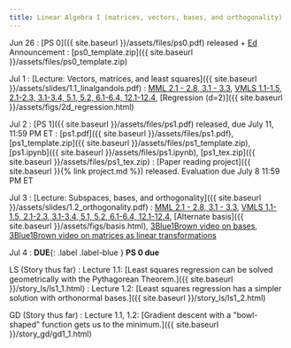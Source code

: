 ```yaml
---
title: Linear Algebra I (matrices, vectors, bases, and orthogonality)
---
```

Jun 26
: [PS 0]({{ site.baseurl }}/assets/files/ps0.pdf) released + [Ed](https://edstem.org/us/courses/60529/discussion/) Announcement
  : [ps0_template.zip]({{ site.baseurl }}/assets/files/ps0_template.zip)

Jul 1
: [Lecture: Vectors, matrices, and least squares]({{ site.baseurl }}/assets/slides/1.1_linalgandols.pdf)
  : [MML 2.1 - 2.8, 3.1 - 3.3](https://mml-book.github.io/book/mml-book.pdf), [VMLS 1.1-1.5, 2.1-2.3, 3.1-3.4, 5.1, 5.2, 6.1-6.4, 12.1-12.4](https://web.stanford.edu/~boyd/vmls/vmls.pdf), [Regression (d=2)]({{ site.baseurl }}/assets/figs/2d_regression.html)

Jul 2
: [PS 1]({{ site.baseurl }}/assets/files/ps1.pdf) released, due July 11, 11:59 PM ET
  : [ps1.pdf]({{ site.baseurl }}/assets/files/ps1.pdf), [ps1_template.zip]({{ site.baseurl }}/assets/files/ps1_template.zip), [ps1.ipynb]({{ site.baseurl }}/assets/files/ps1.ipynb), [ps1_tex.zip]({{ site.baseurl }}/assets/files/ps1_tex.zip)
: [Paper reading project]({{ site.baseurl }}{% link project.md %}) released. Evaluation due July 8 11:59 PM ET 

Jul 3
: [Lecture: Subspaces, bases, and orthogonality]({{ site.baseurl }}/assets/slides/1.2_orthogonality.pdf)
  : [MML 2.1 - 2.8, 3.1 - 3.3](https://mml-book.github.io/book/mml-book.pdf), [VMLS 1.1-1.5, 2.1-2.3, 3.1-3.4, 5.1, 5.2, 6.1-6.4, 12.1-12.4](https://web.stanford.edu/~boyd/vmls/vmls.pdf), [Alternate basis]({{ site.baseurl }}/assets/figs/basis.html), [3Blue1Brown video on bases](https://www.youtube.com/watch?v=k7RM-ot2NWY), [3Blue1Brown video on matrices as linear transformations](https://www.youtube.com/watch?v=kYB8IZa5AuE)

Jul 4
: **DUE**{: .label .label-blue } **PS 0 due**

LS (Story thus far)
: Lecture 1.1: [Least squares regression can be solved geometrically with the Pythagorean Theorem.]({{ site.baseurl }}/story_ls/ls1_1.html)
: Lecture 1.2: [Least squares regression has a simpler solution with orthonormal bases.]({{ site.baseurl }}/story_ls/ls1_2.html)

GD (Story thus far)
: Lecture 1.1, 1.2: [Gradient descent with a "bowl-shaped" function gets us to the minimum.]({{ site.baseurl }}/story_gd/gd1_1.html)